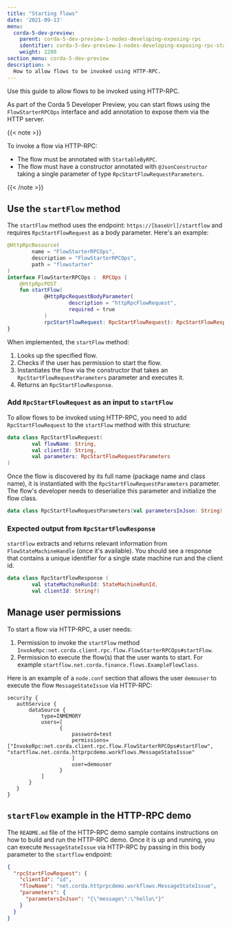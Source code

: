 ```yaml
---
title: "Starting flows"
date: '2021-09-13'
menu:
  corda-5-dev-preview:
    parent: corda-5-dev-preview-1-nodes-developing-exposing-rpc
    identifier: corda-5-dev-preview-1-nodes-developing-exposing-rpc-start-flow
    weight: 2200
section_menu: corda-5-dev-preview
description: >
  How to allow flows to be invoked using HTTP-RPC.
---
```


Use this guide to allow flows to be invoked using HTTP-RPC.

As part of the Corda 5 Developer Preview, you can start flows using the `FlowStarterRPCOps` interface and add annotation
to expose them via the HTTP server.

{{< note >}}

To invoke a flow via HTTP-RPC:
* The flow must be annotated with `StartableByRPC`.
* The flow must have a constructor annotated with `@JsonConstructor` taking a single parameter of type `RpcStartFlowRequestParameters`.

{{< /note >}}

## Use the `startFlow` method

The `startFlow` method uses the endpoint: `https://[baseUrl]/startflow` and
requires `RpcStartFlowRequest` as a body parameter. Here's an example:

```kotlin
@HttpRpcResource(
        name = "FlowStarterRPCOps",
        description = "FlowStarterRPCOps",
        path = "flowstarter"
)
interface FlowStarterRPCOps :  RPCOps {
    @HttpRpcPOST
    fun startFlow(
            @HttpRpcRequestBodyParameter(
                    description = "httpRpcFlowRequest",
                    required = true
            )
            rpcStartFlowRequest: RpcStartFlowRequest): RpcStartFlowResponse
}
```

When implemented, the `startFlow` method:
1. Looks up the specified flow.
2. Checks if the user has permission to start the flow.
3. Instantiates the flow via the constructor that takes an `RpcStartFlowRequestParameters` parameter and executes it.
4. Returns an `RpcStartFlowResponse`.

### Add `RpcStartFlowRequest` as an input to `startFlow`

To allow flows to be invoked using HTTP-RPC, you need to add `RpcStartFlowRequest` to the `startFlow` method with this
structure:
```kotlin
data class RpcStartFlowRequest(
        val flowName: String,
        val clientId: String,
        val parameters: RpcStartFlowRequestParameters
)
```

Once the flow is discovered by its full name (package name and class name), it is instantiated with the
`RpcStartFlowRequestParameters` parameter.
The flow's developer needs to deserialize this parameter and initialize the flow class.

```kotlin
data class RpcStartFlowRequestParameters(val parametersInJson: String)
```

### Expected output from `RpcStartFlowResponse`

`startFlow` extracts and returns relevant information from `FlowStateMachineHandle` (once it's available). You should
see a response that contains a unique identifier for a single state machine run and the client id.

```kotlin
data class RpcStartFlowResponse (
        val stateMachineRunId: StateMachineRunId,
        val clientId: String?)
```

## Manage user permissions

To start a flow via HTTP-RPC, a user needs:
1. Permission to invoke the `startFlow` method `InvokeRpc:net.corda.client.rpc.flow.FlowStarterRPCOps#startFlow`.
2. Permission to execute the flow(s) that the user wants to start. For example `startflow.net.corda.finance.flows.ExampleFlowClass`.

Here is an example of a `node.conf` section that allows the user `demouser` to execute the flow `MessageStateIssue` via HTTP-RPC:

 ```shell
security {
    authService {
        dataSource {
            type=INMEMORY
            users=[
                  {
                      password=test
                      permissions=["InvokeRpc:net.corda.client.rpc.flow.FlowStarterRPCOps#startFlow",
"startflow.net.corda.httprpcdemo.workflows.MessageStateIssue"
                      ]
                      user=demouser
                  }
            ]
        }
    }
}
```

## `startFlow` example in the HTTP-RPC demo

The `README.md` file of the HTTP-RPC demo sample contains instructions on how to build and run the HTTP-RPC demo.
Once it is up and running, you can execute `MessageStateIssue` via HTTP-RPC by passing in this body parameter to the
`startflow` endpoint:

```json
{
  "rpcStartFlowRequest": {
    "clientId": "id",
    "flowName": "net.corda.httprpcdemo.workflows.MessageStateIssue",
    "parameters": {
      "parametersInJson": "{\"message\":\"hello\"}"
    }
  }
}
```
